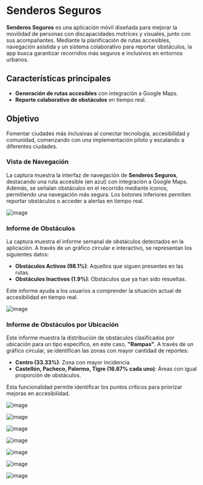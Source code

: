 # Senderos Seguros

**Senderos Seguros** es una aplicación móvil diseñada para mejorar la movilidad de personas con discapacidades motrices y visuales, junto con sus acompañantes. Mediante la planificación de rutas accesibles, navegación asistida y un sistema colaborativo para reportar obstáculos, la app busca garantizar recorridos más seguros e inclusivos en entornos urbanos.

## **Características principales**
- **Generación de rutas accesibles** con integración a Google Maps.
- **Reporte colaborativo de obstáculos** en tiempo real.

## **Objetivo**
Fomentar ciudades más inclusivas al conectar tecnología, accesibilidad y comunidad, comenzando con una implementación piloto y escalando a diferentes ciudades.

### Vista de Navegación

La captura muestra la interfaz de navegación de **Senderos Seguros**, destacando una ruta accesible (en azul) con integración a Google Maps. Además, se señalan obstáculos en el recorrido mediante iconos, permitiendo una navegación más segura. Los botones inferiores permiten reportar obstáculos o acceder a alertas en tiempo real.



![image](https://github.com/user-attachments/assets/10021dff-f126-4dc8-a460-2dc62e5f9159)

### Informe de Obstáculos

La captura muestra el informe semanal de obstáculos detectados en la aplicación. A través de un gráfico circular e interactivo, se representan los siguientes datos:
- **Obstáculos Activos (98.1%)**: Aquellos que siguen presentes en las rutas.
- **Obstáculos Inactivos (1.9%)**: Obstáculos que ya han sido resueltas.

Este informe ayuda a los usuarios a comprender la situación actual de accesibilidad en tiempo real.


![image](https://github.com/user-attachments/assets/27ccf619-21c5-4b29-b609-79faea78b169)

### Informe de Obstáculos por Ubicación

Este informe muestra la distribución de obstáculos clasificados por ubicación para un tipo específico, en este caso, **"Rampas"**. A través de un gráfico circular, se identifican las zonas con mayor cantidad de reportes:
- **Centro (33.33%)**: Zona con mayor incidencia.
- **Castellón, Pacheco, Palermo, Tigre (16.67% cada uno)**: Áreas con igual proporción de obstáculos.

Esta funcionalidad permite identificar los puntos críticos para priorizar mejoras en accesibilidad.


![image](https://github.com/user-attachments/assets/98918897-3270-4b36-82b4-1251460d37f1)


![image](https://github.com/user-attachments/assets/cf4878bd-b22e-4096-be99-eefecf5d6bff)

![image](https://github.com/user-attachments/assets/57f1f23c-e82c-4b98-90d3-96c7c89258e8)

![image](https://github.com/user-attachments/assets/fb807cff-1e4f-4c28-a1ad-2ba17c281b2d)

![image](https://github.com/user-attachments/assets/45c39cff-84bb-4728-accb-bff6d4240630)

![image](https://github.com/user-attachments/assets/d46d6681-47f5-4139-8313-a3ffbb5ad127)

![image](https://github.com/user-attachments/assets/fe939079-f3f6-485a-a4da-170a469a5647)








